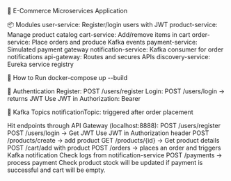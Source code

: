 🛒 E-Commerce Microservices Application

📦 Modules
user-service: Register/login users with JWT
product-service: Manage product catalog
cart-service: Add/remove items in cart
order-service: Place orders and produce Kafka events
payment-service: Simulated payment gateway
notification-service: Kafka consumer for order notifications
api-gateway: Routes and secures APIs
discovery-service: Eureka service registry

🧪 How to Run
docker-compose up --build

🔐 Authentication
Register: POST /users/register
Login: POST /users/login → returns JWT
Use JWT in Authorization: Bearer <token>

📡 Kafka Topics
notificationTopic: triggered after order placement

Hit endpoints through API Gateway (localhost:8888):
POST /users/register
POST /users/login → Get JWT
Use JWT in Authorization header
POST /products/create → add product
GET /products/{id} → Get product details
POST /cart/add with product
POST /orders → places an order and triggers Kafka notification
Check logs from notification-service
POST /payments → process payment
Check product stock will be updated if payment is successful and cart will be empty.
